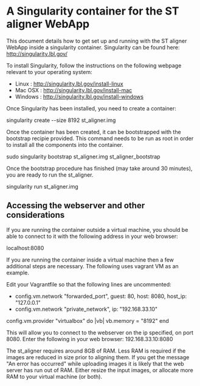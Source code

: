 # A Singularity container for the ST aligner WebApp

This document details how to get set up and running with the ST aligner WebApp inside a singularity container.
Singularity can be found here: http://singularity.lbl.gov/

To install Singularity, follow the instructions on the following webpage relevant to your operating system:
- Linux		: http://singularity.lbl.gov/install-linux
- Mac OSX	: http://singularity.lbl.gov/install-mac
- Windows 	: http://singularity.lbl.gov/install-windows

Once Singularity has been installed, you need to create a container:

singularity create --size 8192 st_aligner.img

Once the container has been created, it can be bootstrapped with the bootstrap recipie provided. This command needs to be run as root in order to install all the components into the container.

sudo singularity bootstrap st_aligner.img st_aligner_bootstrap

Once the bootstrap procedure has finished (may take around 30 minutes), you are ready to run the st_aligner.

singularity run st_aligner.img

Accessing the webserver and other considerations
------------------------------------------------

If you are running the container outside a virtual machine, you should be able to connect to it with the following address in your web browser:

localhost:8080

If you are running the container inside a virtual machine then a few additional steps are necessary.
The following uses vagrant VM as an example.

Edit your Vagrantfile so that the following lines are uncommented:
- config.vm.network "forwarded_port", guest: 80, host: 8080, host_ip: "127.0.0.1"
- config.vm.network "private_network", ip: "192.168.33.10"

config.vm.provider "virtualbox" do |vb|
	vb.memory = "8192"
end

This will allow you to connect to the webserver on the ip specified, on port 8080. Enter the following in your web browser:
192.168.33.10:8080

The st_aligner requires around 8GB of RAM. Less RAM is required if the images are reduced in size prior to aligning them. If you get the message "An error has occurred" while uploading images it is likely that the web server has run out of RAM. Either resize the input images, or allocate more RAM to your virtual machine (or both).
